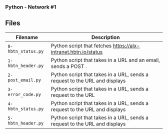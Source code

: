 ### 
### Python - Network #1
###

## Files
| Filename | Description |
| -------- | ----------- |
| `0-hbtn_status.py` | Python script that fetches https://alx-intranet.hbtn.io/status|
| `1-hbtn_header.py` | Python script that takes in a URL and an email, sends a POST .|
| `2-post_email.py` |  Python script that takes in a URL, sends a request to the URL and displays|
| `3-error_code.py` |  Python script that takes in a URL, sends a request to the URL |
| `4-hbtn_status.py` |  Python script that takes in a URL, sends a request to the URL and displays|
| `5-hbtn_header.py` |  Python script that takes in a URL, sends a request to the URL and displays|